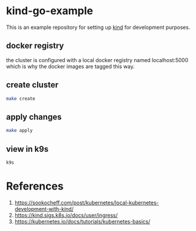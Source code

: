 # kind-go-example
This is an example repository for setting up [kind](https://kind.sigs.k8s.io/) for 
development purposes.

## docker registry
the cluster is configured with a local docker registry named localhost:5000 which is why
the docker images are tagged this way.

## create cluster
```bash
make create
```
## apply changes
```bash
make apply
```

## view in k9s
```bash
k9s
```

# References
1. https://sookocheff.com/post/kubernetes/local-kubernetes-development-with-kind/
2. https://kind.sigs.k8s.io/docs/user/ingress/
3. https://kubernetes.io/docs/tutorials/kubernetes-basics/